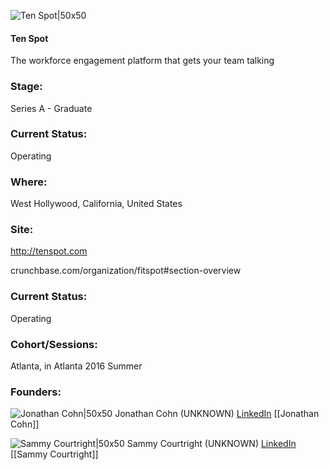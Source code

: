 

![Ten Spot|50x50](https://apimg.techstars.com/profiles/1661896672363_679147.png)

#### Ten Spot
The workforce engagement platform that gets your team talking

### Stage: 
Series A - Graduate 

### Current Status: 
Operating

### Where:
West Hollywood, California, United States

### Site:
http://tenspot.com



crunchbase.com/organization/fitspot#section-overview

### Current Status: 
Operating

### Cohort/Sessions: 
Atlanta, in Atlanta 2016 Summer

### Founders: 

![Jonathan Cohn|50x50](https://apimg.techstars.com/connect/images/image_files/57963170a93e9f2875000015/original/Fitspot_Jonathan_Cohn.jpg) Jonathan Cohn (UNKNOWN) [LinkedIn](https://linkedin.com/in/jonathancohn1) [[Jonathan Cohn]]

![Sammy Courtright|50x50](https://apimg.techstars.com/connect/images/image_files/5796319ec2f1c490d700000d/original/Fitspot_Sammy_Courtright.jpg) Sammy Courtright (UNKNOWN) [LinkedIn](https://linkedin.com/in/sammycourtright) [[Sammy Courtright]]


